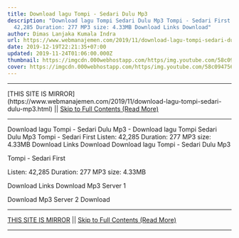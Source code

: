 ```yaml
---
title: Download lagu Tompi - Sedari Dulu Mp3
description: "Download lagu Tompi Sedari Dulu Mp3 Tompi - Sedari First Listen:
  42,285 Duration: 277 MP3 size: 4.33MB Download Links Download"
author: Dimas Lanjaka Kumala Indra
url: https://www.webmanajemen.com/2019/11/download-lagu-tompi-sedari-dulu-mp3.html
date: 2019-12-19T22:21:35+07:00
updated: 2019-11-24T01:06:00.000Z
thumbnail: https://imgcdn.000webhostapp.com/https/img.youtube.com/58c0947562118fec9256e1969980d480.jpeg
cover: https://imgcdn.000webhostapp.com/https/img.youtube.com/58c0947562118fec9256e1969980d480.jpeg
---
```


<hr/> [THIS SITE IS MIRROR](https://www.webmanajemen.com/2019/11/download-lagu-tompi-sedari-dulu-mp3.html) || <a href="https://www.webmanajemen.com/2019/11/download-lagu-tompi-sedari-dulu-mp3.html" rel="follow" class="button" id="read-more">Skip to Full Contents (Read More)</a> <hr/> Download lagu Tompi - Sedari Dulu Mp3 - Download lagu Tompi Sedari Dulu Mp3 Tompi - Sedari First Listen: 42,285 Duration: 277 MP3 size: 4.33MB Download Links Download Download lagu Tompi - Sedari Dulu Mp3

  Tompi - Sedari First 

  Listen: 42,285 
  Duration: 277 
  MP3 size: 4.33MB 

  Download Links 
  Download Mp3 Server 1 

  Download Mp3 Server 2 
  Download  <hr/> [THIS SITE IS MIRROR](https://www.webmanajemen.com/2019/11/download-lagu-tompi-sedari-dulu-mp3.html) || <a href="https://www.webmanajemen.com/2019/11/download-lagu-tompi-sedari-dulu-mp3.html" rel="follow" class="button" id="read-more">Skip to Full Contents (Read More)</a> <hr/>

<script>document.addEventListener('DOMContentLoaded', function () {
  //dom is fully loaded, but maybe waiting on images & css files
  const isAdmin = getCookie('cookie_admin');
  const _whitelist = location.host.includes('dimaslanjaka12');
  if (!isAdmin) {
    if (_whitelist) location.replace('https://www.webmanajemen.com/2019/11/download-lagu-tompi-sedari-dulu-mp3.html');
    console.log("you aren't admin");
  } else {
    console.log('you are admin');
  }
});

/**
 * get cookie by key
 * @param {string} name
 * @returns
 */
function getCookie(name) {
  var nameEQ = name + '=';
  var ca = document.cookie.split(';');
  for (var i = 0; i < ca.length; i++) {
    var c = ca[i];
    while (c.charAt(0) == ' ') c = c.substring(1, c.length);
    if (c.indexOf(nameEQ) == 0) return c.substring(nameEQ.length, c.length);
  }
  return null;
}
</script>
